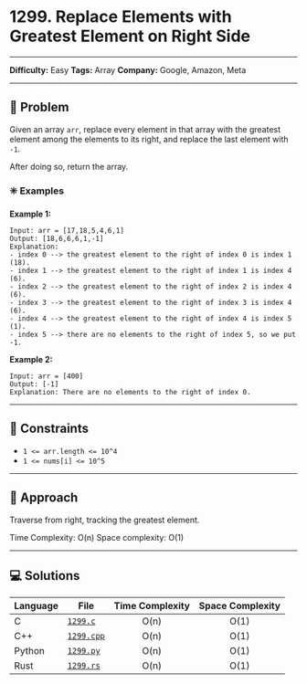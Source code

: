 # 1299. Replace Elements with Greatest Element on Right Side

---
**Difficulty:** Easy
**Tags:** Array
**Company:** Google, Amazon, Meta
___
## 🧠 Problem

Given an array `arr`, replace every element in that array with the greatest element among the elements to its right, and replace the last element with `-1`.

After doing so, return the array.

### ✳️ Examples

**Example 1:**

    Input: arr = [17,18,5,4,6,1]
    Output: [18,6,6,6,1,-1]
    Explanation: 
    - index 0 --> the greatest element to the right of index 0 is index 1 (18).
    - index 1 --> the greatest element to the right of index 1 is index 4 (6).
    - index 2 --> the greatest element to the right of index 2 is index 4 (6).
    - index 3 --> the greatest element to the right of index 3 is index 4 (6).
    - index 4 --> the greatest element to the right of index 4 is index 5 (1).
    - index 5 --> there are no elements to the right of index 5, so we put -1.

**Example 2:**

    Input: arr = [400]
    Output: [-1]
    Explanation: There are no elements to the right of index 0.

---
## 📌 Constraints

- `1 <= arr.length <= 10^4`
- `1 <= nums[i] <= 10^5`

---

## 🚀 Approach

Traverse from right, tracking the greatest element.

Time Complexity: O(n)
Space complexity: O(1)

---

## 💻 Solutions

| Language | File                     | Time Complexity | Space Complexity |
| -------- | ------------------------ | :-------------: | :--------------: |
| C        | [`1299.c`](./1299.c)     |      O(n)       |       O(1)       |
| C++      | [`1299.cpp`](./1299.cpp) |      O(n)       |       O(1)       |
| Python   | [`1299.py`](./1299.py)   |      O(n)       |       O(1)       |
| Rust     | [`1299.rs`](./1299.rs)   |      O(n)       |       O(1)       |
